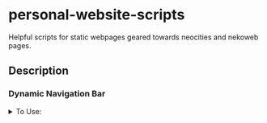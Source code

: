 # personal-website-scripts
Helpful scripts for static webpages geared towards neocities and nekoweb pages.

## Description
<h3>Dynamic Navigation Bar</h3>
<details><summary>To Use:</summary>

1. Download <code>dynamic_navbar.js</code>
2. Link the script in <code>\<head></code>
3. Add an element with <code>id="navigation"</code>. This is where the menu will be inserted.
3. Call <code>fixNav(["page_name1", "page_name2", etc.])</code> before <code>\</body></code> with pages enclosed in quotes
4. Style <code>nav a</code> in your css to change the look
</details>
